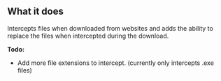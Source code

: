 
**What it does**
----------------

Intercepts files when downloaded from websites and adds the ability to replace the files when intercepted during the download.

**Todo:**
+ Add more file extensions to intercept. (currently only intercepts .exe files)
